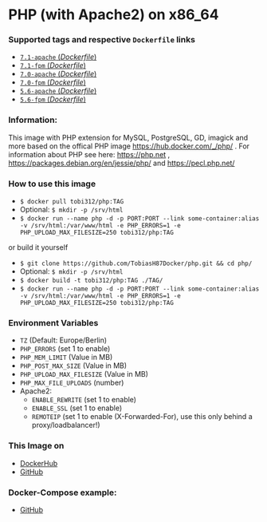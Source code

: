 # PHP (with Apache2) on x86_64

### Supported tags and respective `Dockerfile` links
-	[`7.1-apache` (*Dockerfile*)](https://github.com/TobiasH87Docker/php/blob/master/7.1-apache/Dockerfile)
-	[`7.1-fpm` (*Dockerfile*)](https://github.com/TobiasH87Docker/php/blob/master/7.1-fpm/Dockerfile)
-	[`7.0-apache` (*Dockerfile*)](https://github.com/TobiasH87Docker/php/blob/master/7.0-apache/Dockerfile)
-	[`7.0-fpm` (*Dockerfile*)](https://github.com/TobiasH87Docker/php/blob/master/7.0-fpm/Dockerfile)
-	[`5.6-apache` (*Dockerfile*)](https://github.com/TobiasH87Docker/php/blob/master/5.6-apache/Dockerfile)
-	[`5.6-fpm` (*Dockerfile*)](https://github.com/TobiasH87Docker/php/blob/master/5.6-fpm/Dockerfile)

### Information:
This image with PHP extension for MySQL, PostgreSQL, GD, imagick and more based on the offical PHP image https://hub.docker.com/_/php/ . For information about PHP see here: https://php.net , https://packages.debian.org/en/jessie/php/ and https://pecl.php.net/

### How to use this image
* ``` $ docker pull tobi312/php:TAG ```
* Optional: ``` $ mkdir -p /srv/html ```
* ``` $ docker run --name php -d -p PORT:PORT --link some-container:alias -v /srv/html:/var/www/html -e PHP_ERRORS=1 -e PHP_UPLOAD_MAX_FILESIZE=250 tobi312/php:TAG ``` 

or build it yourself
* ``` $ git clone https://github.com/TobiasH87Docker/php.git && cd php/ ```
* Optional: ``` $ mkdir -p /srv/html ```
* ``` $ docker build -t tobi312/php:TAG ./TAG/ ``` 
* ``` $ docker run --name php -d -p PORT:PORT --link some-container:alias -v /srv/html:/var/www/html -e PHP_ERRORS=1 -e PHP_UPLOAD_MAX_FILESIZE=250 tobi312/php:TAG ``` 

### Environment Variables
* `TZ` (Default: Europe/Berlin)
* `PHP_ERRORS` (set 1 to enable)
* `PHP_MEM_LIMIT` (Value in MB)
* `PHP_POST_MAX_SIZE` (Value in MB)
* `PHP_UPLOAD_MAX_FILESIZE` (Value in MB)
* `PHP_MAX_FILE_UPLOADS` (number)
* Apache2:
	* `ENABLE_REWRITE` (set 1 to enable)
	* `ENABLE_SSL` (set 1 to enable)
	* `REMOTEIP` (set 1 to enable (X-Forwarded-For), use this only behind a proxy/loadbalancer!)


### This Image on
* [DockerHub](https://hub.docker.com/r/tobi312/php/)
* [GitHub](https://github.com/TobiasH87Docker/php)

### Docker-Compose example:
* [GitHub](https://github.com/TobiasH87Docker/docker-compose/tree/master/webgis)
